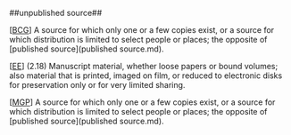 ##unpublished source##

\[[BCG](SOURCES.md#BCG)\] A source for which only one or a few copies exist, or a source for which distribution is limited to select people or places; the opposite of [published source](published source.md).

\[[EE](SOURCES.md#EE)\] (2.18) Manuscript material, whether loose papers or bound volumes; also material that is printed, imaged on film, or reduced to electronic disks for preservation only or for very limited sharing.

\[[MGP](SOURCES.md#MGP)\] A source for which only one or a few copies exist, or a source for which distribution is limited to select people or places; the opposite of [published source](published source.md).
